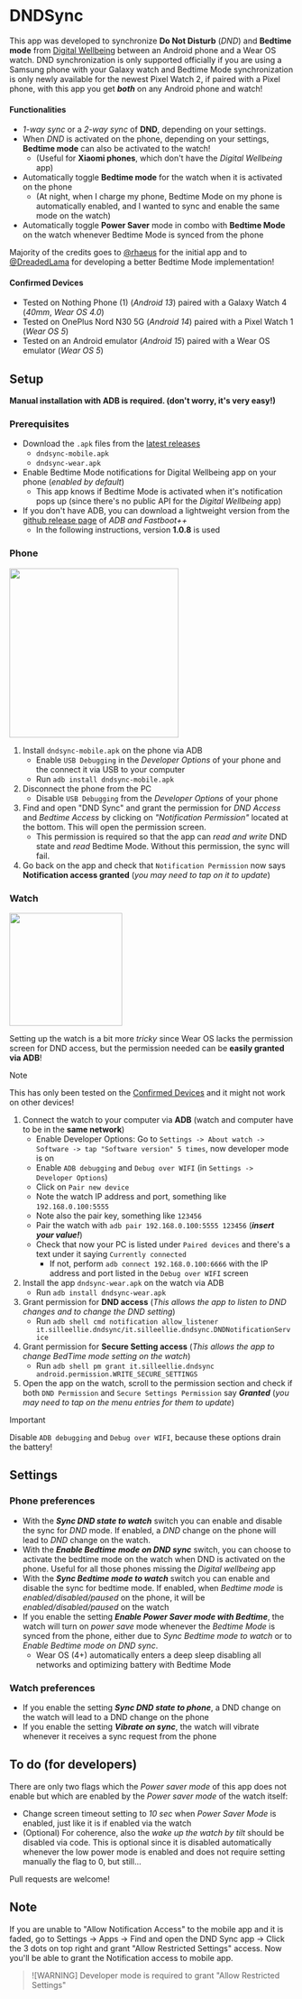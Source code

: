 # DNDSync

This app was developed to synchronize **Do Not Disturb** (_DND_) and **Bedtime mode** from [Digital Wellbeing](https://play.google.com/store/apps/details?id=com.google.android.apps.wellbeing&hl=en_US) between an Android phone and a Wear OS watch.
DND synchronization is only supported officially if you are using a Samsung phone with your Galaxy watch and Bedtime Mode synchronization is only newly available for the newest Pixel Watch 2, if paired with a Pixel phone, with this app you get **_both_** on any Android phone and watch!

#### Functionalities

- _1-way sync_ or a _2-way sync_ of **DND**, depending on your settings.
- When _DND_ is activated on the phone, depending on your settings, **Bedtime mode** can also be activated to the watch!
  - (Useful for **Xiaomi phones**, which don't have the _Digital Wellbeing_ app)
- Automatically toggle **Bedtime mode** for the watch when it is activated on the phone
  - (At night, when I charge my phone, Bedtime Mode on my phone is automatically enabled, and I wanted to sync and enable the same mode on the watch)
- Automatically toggle **Power Saver** mode in combo with **Bedtime Mode** on the watch whenever Bedtime Mode is synced from the phone

Majority of the credits goes to [@rhaeus](https://github.com/rhaeus) for the initial app and to [@DreadedLama](https://github.com/DreadedLama) for developing a better Bedtime Mode implementation!

#### Confirmed Devices

- Tested on Nothing Phone (1) (_Android 13_) paired with a Galaxy Watch 4 (_40mm_, _Wear OS 4.0_)
- Tested on OnePlus Nord N30 5G (_Android 14_) paired with a Pixel Watch 1 (_Wear OS 5_)
- Tested on an Android emulator (_Android 15_) paired with a Wear OS emulator (_Wear OS 5_)

## Setup

**Manual installation with ADB is required. (don't worry, it's very easy!)**

### Prerequisites

- Download the `.apk` files from the [latest releases](https://github.com/Silleellie/dnd-bedtime-sync/releases/latest)
  - `dndsync-mobile.apk`
  - `dndsync-wear.apk`
- Enable Bedtime Mode notifications for Digital Wellbeing app on your phone (_enabled by default_)
  - This app knows if Bedtime Mode is activated when it's notification pops up (since there's no public API for the _Digital Wellbeing_ app)
- If you don't have ADB, you can download a lightweight version from the [github release page](https://github.com/K3V1991/ADB-and-FastbootPlusPlus/releases) of _ADB and Fastboot++_
  - In the following instructions, version **1.0.8** is used

### Phone

<p float="left">
  <img src="/images/mobile.png" width="300" />
</p>

1. Install `dndsync-mobile.apk` on the phone via ADB
   - Enable `USB Debugging` in the _Developer Options_ of your phone and the connect it via USB to your computer
   - Run `adb install dndsync-mobile.apk`
2. Disconnect the phone from the PC
   - Disable `USB Debugging` from the _Developer Options_ of your phone
3. Find and open "DND Sync" and grant the permission for _DND Access_ and _Bedtime Access_ by clicking on _"Notification Permission"_ located at the bottom. This will open the permission screen.
   - This permission is required so that the app can _read and write_ DND state and _read_ Bedtime Mode. Without this permission, the sync will fail.
4. Go back on the app and check that `Notification Permission` now says **Notification access granted** (_you may need to tap on it to update_)

### Watch

<img src="/images/wear.png" width="200" />

Setting up the watch is a bit more _tricky_ since Wear OS lacks the permission screen for DND access, but the permission needed can be **easily granted via ADB**!

> [!NOTE]
> This has only been tested on the [Confirmed Devices](#confirmed-devices) and it might not work on other devices!

1. Connect the watch to your computer via **ADB** (watch and computer have to be in the **same network**)
   - Enable Developer Options: Go to `Settings -> About watch -> Software -> tap "Software version" 5 times`, now developer mode is on
   - Enable `ADB debugging` and `Debug over WIFI` (in `Settings -> Developer Options`)
   - Click on `Pair new device`
   - Note the watch IP address and port, something like `192.168.0.100:5555`
   - Note also the pair key, something like `123456`
   - Pair the watch with `adb pair 192.168.0.100:5555 123456` (**_insert your value!_**)
   - Check that now your PC is listed under `Paired devices` and there's a text under it saying `Currently connected`
     - If not, perform `adb connect 192.168.0.100:6666` with the IP address and port listed in the `Debug over WIFI` screen
2. Install the app `dndsync-wear.apk` on the watch via ADB
   - Run `adb install dndsync-wear.apk`
3. Grant permission for **DND access** (_This allows the app to listen to DND changes and to change the DND setting_)
   - Run `adb shell cmd notification allow_listener it.silleellie.dndsync/it.silleellie.dndsync.DNDNotificationService`
4. Grant permission for **Secure Setting access** (_This allows the app to change BedTime mode setting on the watch_)
   - Run `adb shell pm grant it.silleellie.dndsync android.permission.WRITE_SECURE_SETTINGS`
5. Open the app on the watch, scroll to the permission section and check if both `DND Permission`
   and `Secure Settings Permission` say **_Granted_** (_you may need to tap on the menu entries for them to update_)

> [!IMPORTANT]
> Disable `ADB debugging` and `Debug over WIFI`, because these options drain the battery!

## Settings

### Phone preferences

- With the **_Sync DND state to watch_** switch you can enable and disable the sync for _DND_ mode.
  If enabled, a _DND_ change on the phone will lead to _DND_ change on the watch.
- With the **_Enable Bedtime mode on DND sync_** switch, you can choose to activate the bedtime mode on the watch when DND is activated on the phone. Useful for all those phones missing the _Digital wellbeing_ app
- With the **_Sync Bedtime mode to watch_** switch you can enable and disable the sync for bedtime mode.
  If enabled, when _Bedtime mode_ is _enabled/disabled/paused_ on the phone, it will be _enabled/disabled/paused_ on the watch
- If you enable the setting **_Enable Power Saver mode with Bedtime_**, the watch will turn on _power save_ mode whenever the _Bedtime Mode_ is synced from the phone, either due to _Sync Bedtime mode to watch_ or to _Enable Bedtime mode on DND sync_.
  - Wear OS (4+) automatically enters a deep sleep disabling all networks and optimizing battery with Bedtime Mode

### Watch preferences

- If you enable the setting **_Sync DND state to phone_**, a DND change on the watch will lead to a DND change on the phone
- If you enable the setting **_Vibrate on sync_**, the watch will vibrate whenever it receives a sync request from the phone

## To do (for developers)

There are only two flags which the _Power saver mode_ of this app does not enable but which are enabled by the _Power saver mode_ of the watch itself:

- Change screen timeout setting to _10 sec_ when _Power Saver Mode_ is enabled, just like it is if enabled via the watch
- (Optional) For coherence, also the _wake up the watch by tilt_ should be disabled via code. This is optional since it is disabled automatically whenever the low power mode is enabled and does not require setting manually the flag to 0, but still...

Pull requests are welcome!

## Note

If you are unable to "Allow Notification Access" to the mobile app and it is faded, go to Settings -> Apps -> Find and open the DND Sync app -> Click the 3 dots on top right and grant "Allow Restricted Settings" access. Now you'll be able to grant the Notification access to mobile app.

> ![WARNING]
> Developer mode is required to grant "Allow Restricted Settings"
